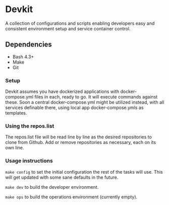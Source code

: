 # Devkit

A collection of configurations and scripts enabling developers easy and
consistent environment setup and service container control.

## Dependencies

- Bash 4.3+
- Make
- Git

### Setup

Devkit assumes you have dockerized applications with docker-compose.yml files
in each, ready to go. It will execute commands against these. Soon a central
docker-compose.yml might be utilized instead, with all services definable there,
using local app docker-compose.ymls as templates.

### Using the repos.list

The repos.list file will be read line by line as the desired repositories to
clone from Github. Add or remove repositories as necessary, each on its own
line.

### Usage instructions

`make config` to set the initial configuration the rest of the tasks will use.
This will get updated with some sane defaults in the future.

`make dev` to build the developer environment.

`make ops` to build the operations environment (currently empty).
